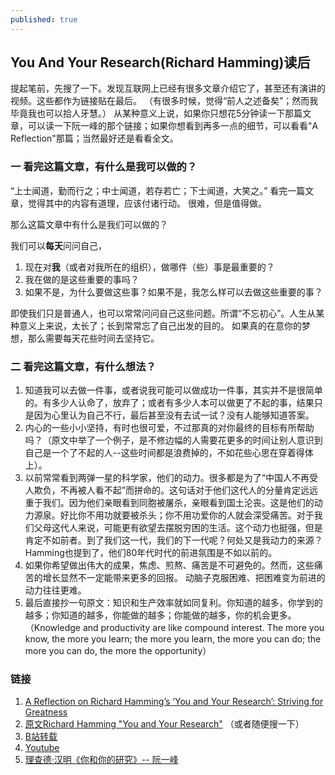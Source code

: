 ```yaml
---
published: true
---
```


## You And Your Research(Richard Hamming)读后

提起笔前，先搜了一下。发现互联网上已经有很多文章介绍它了，甚至还有演讲的视频。这些都作为链接贴在最后。
（有很多时候，觉得“前人之述备矣”；然而我毕竟我也可以拾人牙慧。）
从某种意义上说，如果你只想花5分钟读一下那篇文章，可以读一下阮一峰的那个链接；如果你想看到再多一点的细节，可以看看"A Reflection"那篇；当然最好还是看看全文。

### 一  看完这篇文章，有什么是我可以做的？
“上士闻道，勤而行之；中士闻道，若存若亡；下士闻道，大笑之。” 
看完一篇文章，觉得其中的内容有道理，应该付诸行动。
很难，但是值得做。

那么这篇文章中有什么是我们可以做的？

我们可以**每天**问问自己，
1. 现在对**我**（或者对我所在的组织），做哪件（些）事是最重要的？
2. 我在做的是这些重要的事吗？
3. 如果不是，为什么要做这些事？如果不是，我怎么样可以去做这些重要的事？

即使我们只是普通人，也可以常常问问自己这些问题。所谓“不忘初心”。人生从某种意义上来说，太长了；长到常常忘了自己出发的目的。
如果真的在意你的梦想，那么需要每天花些时间去坚持它。

### 二  看完这篇文章，有什么想法？

1. 知道我可以去做一件事，或者说我可能可以做成功一件事，其实并不是很简单的。有多少人认命了，放弃了；或者有多少人本可以做更了不起的事，结果只是因为心里认为自己不行，最后甚至没有去试一试？没有人能够知道答案。
2. 内心的一些小小坚持，有时也很可爱，不过那真的对你最终的目标有所帮助吗？（原文中举了一个例子，是不修边幅的人需要花更多的时间让别人意识到自己是一个了不起的人--这些时间都是浪费掉的，不如花些心思在穿着得体上）。
3. 以前常常看到两弹一星的科学家，他们的动力。很多都是为了“中国人不再受人欺负，不再被人看不起”而拼命的。这句话对于他们这代人的分量肯定远远重于我们。因为他们亲眼看到同胞被屠杀，亲眼看到国土沦丧。这是他们的动力源泉。好比你不用功就要被杀头；你不用功爱你的人就会深受痛苦。对于我们父母这代人来说，可能更有欲望去摆脱穷困的生活。这个动力也挺强，但是肯定不如前者。到了我们这一代，我们的下一代呢？何处又是我动力的来源？  Hamming也提到了，他们80年代时代的前进氛围是不如以前的。
4. 如果你希望做出伟大的成果，焦虑、煎熬、痛苦是不可避免的。然而，这些痛苦的增长显然不一定能带来更多的回报。
动脑子克服困难、把困难变为前进的动力往往更难。   
5. 最后直接抄一句原文：知识和生产效率就如同复利。你知道的越多，你学到的越多；你知道的越多，你能做的越多；你能做的越多，你的机会更多。（Knowledge and productivity are like compound interest.  The more you know, the more you learn; the more you learn, the more you can do; the more you can do, the more the opportunity）


### 链接
1. [A Reflection on Richard Hamming’s ‘You and Your Research’: Striving for Greatness](https://www.lesswrong.com/posts/kLRN3uZMawshPBL9D/a-reflection-on-richard-hamming-s-you-and-your-research)
2. [原文Richard Hamming "You and Your Research"](https://www.cs.cmu.edu/~15712/papers/hamming86.pdf) （或者随便搜一下）
3. [B站转载](https://www.bilibili.com/video/BV1d7411o7yD/)
4. [Youtube](https://www.youtube.com/watch?v=a1zDuOPkMSw)
5. [理查德·汉明《你和你的研究》-- 阮一峰](https://www.ruanyifeng.com/blog/2016/04/you-and-your-research.html)